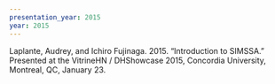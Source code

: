 ```yaml
---
presentation_year: 2015
year: 2015
---
```


Laplante, Audrey, and Ichiro Fujinaga. 2015. “Introduction to SIMSSA.” Presented at the VitrineHN / DHShowcase 2015, Concordia University, Montreal, QC, January 23.